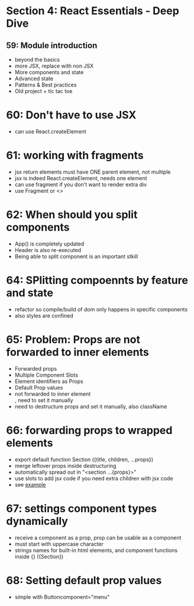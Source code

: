 # Section 4: React Essentials - Deep Dive

## 59: Module introduction

-   beyond the basics
-   more JSX, replace with non JSX
-   More components and state
-   Advanced state
-   Patterns & Best practices
-   Old project + tic tac toe

# 60: Don't have to use JSX

-   can use React.createElement

# 61: working with fragments

-   jsx return elements must have ONE parent element, not multiple
-   jsx is indeed React.createElement, needs one element
-   can use fragment if you don't want to render extra div
-   use Fragment or <>

# 62: When should you split components

-   App() is completely updated
-   Header is also re-executed
-   Being able to split component is an important stkill

# 64: SPlitting compoennts by feature and state

-   refactor so compile/build of dom only happens in specific components
-   also styles are confined

# 65: Problem: Props are not forwarded to inner elements

-   Forwarded props
-   Multiple Component Slots
-   Element identifiers as Props
-   Default Prop values
-   <Section id="asdf"> not forwarded to inner element <section id="">, need to set it manually
-   need to destructure props and set it manually, also className

# 66: forwarding props to wrapped elements

-   export default function Section ({title, children, ...props})
-   merge leftover props inside destructuring
-   automatically spread out in "<section ...{props}>"
-   use slots to add jsx code if you need extra children with jsx code
-   see [example](./01-starting-project/src/components/Examples.jsx)

# 67: settings component types dynamically

-   receive a component as a prop, prop can be usable as a component
-   must start with uppercase character
-   strings names for built-in html elements, and component functions
    inside {} ({Section})

# 68: Setting default prop values

-   simple with Buttoncomponent="menu"
